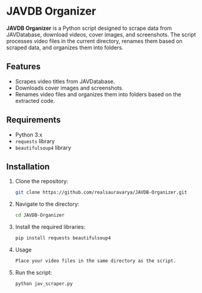 # JAVDB Organizer

**JAVDB Organizer** is a Python script designed to scrape data from JAVDatabase, download videos, cover images, and screenshots. The script processes video files in the current directory, renames them based on scraped data, and organizes them into folders.

## Features

- Scrapes video titles from JAVDatabase.
- Downloads cover images and screenshots.
- Renames video files and organizes them into folders based on the extracted code.

## Requirements

- Python 3.x
- `requests` library
- `beautifulsoup4` library

## Installation

1. Clone the repository:
   ```bash
   git clone https://github.com/realsauravarya/JAVDB-Organizer.git

2. Navigate to the directory:
    ```bash
    cd JAVDB-Organizer
    
3. Install the required libraries:
    ```bash
    pip install requests beautifulsoup4

3. Usage
    ```bash
    Place your video files in the same directory as the script.

4. Run the script:
    ```bash
    python jav_scraper.py